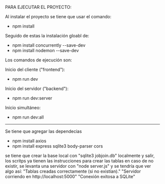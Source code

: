 PARA EJECUTAR EL PROYECTO:

Al instalar el proyecto se tiene que usar el comando:
- npm install

Seguido de estas la instalación gloabl de:
- npm install concurrently --save-dev
- npm install nodemon --save-dev

Los comandos de ejecución son:

Inicio del cliente ("frontend"):

- npm run dev

Inicio del servidor ("backend"):

- npm run dev:server

Inicio simultáneo:

- npm run dev:all

--- 

Se tiene que agregar las dependecias
-  npm install axios 
-  npm install express sqlite3 body-parser cors

se tiene que crear la base local con "sqlite3 jobjoin.db" localmente y salir, los scritps ya tienen las instrucciones para crear las tablas en caso de no existir, se levanta una servidor con "node server.js" y se tendría que ver algo así: 
"Tablas creadas correctamente (si no existían)."
"Servidor corriendo en http://localhost:5000"
"Conexión exitosa a SQLite"

